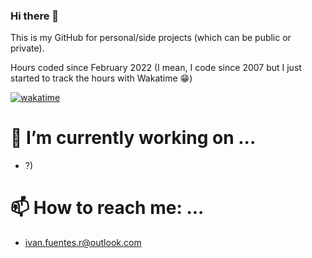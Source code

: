 ### Hi there 👋 

This is my GitHub for personal/side projects (which can be public or private). 


Hours coded since February 2022 (I mean, I code since 2007 but I just started to track the hours with Wakatime 😁)

[![wakatime](https://wakatime.com/badge/user/be04de5f-3444-4fd5-82e1-b183e6dbf471.svg)](https://wakatime.com/@be04de5f-3444-4fd5-82e1-b183e6dbf471)

# 🔭 I’m currently working on ...
- ?)

# 📫 How to reach me: ...
- ivan.fuentes.r@outlook.com
